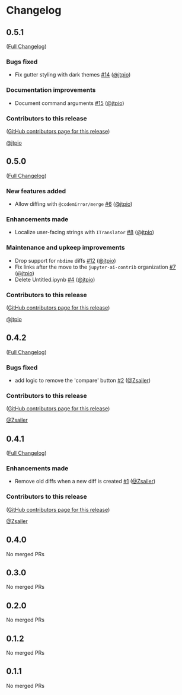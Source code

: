 # Changelog

<!-- <START NEW CHANGELOG ENTRY> -->

## 0.5.1

([Full Changelog](https://github.com/jupyter-ai-contrib/jupyterlab-cell-diff/compare/v0.5.0...04e46da359755617d98a10311c0604fd331c72cb))

### Bugs fixed

- Fix gutter styling with dark themes [#14](https://github.com/jupyter-ai-contrib/jupyterlab-cell-diff/pull/14) ([@jtpio](https://github.com/jtpio))

### Documentation improvements

- Document command arguments [#15](https://github.com/jupyter-ai-contrib/jupyterlab-cell-diff/pull/15) ([@jtpio](https://github.com/jtpio))

### Contributors to this release

([GitHub contributors page for this release](https://github.com/jupyter-ai-contrib/jupyterlab-cell-diff/graphs/contributors?from=2025-09-17&to=2025-09-23&type=c))

[@jtpio](https://github.com/search?q=repo%3Ajupyter-ai-contrib%2Fjupyterlab-cell-diff+involves%3Ajtpio+updated%3A2025-09-17..2025-09-23&type=Issues)

<!-- <END NEW CHANGELOG ENTRY> -->

## 0.5.0

([Full Changelog](https://github.com/jupyter-ai-contrib/jupyterlab-cell-diff/compare/v0.4.2...787f10383f9ce4eb2b6d781b57ddd808b859b14c))

### New features added

- Allow diffing with `@codemirror/merge` [#6](https://github.com/jupyter-ai-contrib/jupyterlab-cell-diff/pull/6) ([@jtpio](https://github.com/jtpio))

### Enhancements made

- Localize user-facing strings with `ITranslator` [#8](https://github.com/jupyter-ai-contrib/jupyterlab-cell-diff/pull/8) ([@jtpio](https://github.com/jtpio))

### Maintenance and upkeep improvements

- Drop support for `nbdime` diffs [#12](https://github.com/jupyter-ai-contrib/jupyterlab-cell-diff/pull/12) ([@jtpio](https://github.com/jtpio))
- Fix links after the move to the `jupyter-ai-contrib` organization [#7](https://github.com/jupyter-ai-contrib/jupyterlab-cell-diff/pull/7) ([@jtpio](https://github.com/jtpio))
- Delete Untitled.ipynb [#4](https://github.com/jupyter-ai-contrib/jupyterlab-cell-diff/pull/4) ([@jtpio](https://github.com/jtpio))

### Contributors to this release

([GitHub contributors page for this release](https://github.com/jupyter-ai-contrib/jupyterlab-cell-diff/graphs/contributors?from=2025-01-03&to=2025-09-17&type=c))

[@jtpio](https://github.com/search?q=repo%3Ajupyter-ai-contrib%2Fjupyterlab-cell-diff+involves%3Ajtpio+updated%3A2025-01-03..2025-09-17&type=Issues)

## 0.4.2

([Full Changelog](https://github.com/jupyter-ai-contrib/jupyterlab-cell-diff/compare/v0.4.1...822c684ae378d6c22af60940bf38d0f7c2a89ab4))

### Bugs fixed

- add logic to remove the 'compare' button [#2](https://github.com/jupyter-ai-contrib/jupyterlab-cell-diff/pull/2) ([@Zsailer](https://github.com/Zsailer))

### Contributors to this release

([GitHub contributors page for this release](https://github.com/jupyter-ai-contrib/jupyterlab-cell-diff/graphs/contributors?from=2025-01-03&to=2025-01-03&type=c))

[@Zsailer](https://github.com/search?q=repo%3AZsailer%2Fjupyterlab-cell-diff+involves%3AZsailer+updated%3A2025-01-03..2025-01-03&type=Issues)

## 0.4.1

([Full Changelog](https://github.com/jupyter-ai-contrib/jupyterlab-cell-diff/compare/v0.4.0...8a4b27aaef88370762f7173b94d472be7b230e52))

### Enhancements made

- Remove old diffs when a new diff is created [#1](https://github.com/jupyter-ai-contrib/jupyterlab-cell-diff/pull/1) ([@Zsailer](https://github.com/Zsailer))

### Contributors to this release

([GitHub contributors page for this release](https://github.com/jupyter-ai-contrib/jupyterlab-cell-diff/graphs/contributors?from=2024-12-20&to=2025-01-03&type=c))

[@Zsailer](https://github.com/search?q=repo%3AZsailer%2Fjupyterlab-cell-diff+involves%3AZsailer+updated%3A2024-12-20..2025-01-03&type=Issues)

## 0.4.0

No merged PRs

## 0.3.0

No merged PRs

## 0.2.0

No merged PRs

## 0.1.2

No merged PRs

## 0.1.1

No merged PRs
